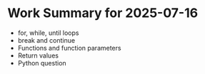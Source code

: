# Work Summary for 2025-07-16

- for, while, until loops
- break and continue
- Functions and function parameters
- Return values
- Python question

